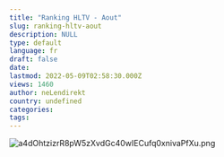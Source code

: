 ```yaml
---
title: "Ranking HLTV - Aout"
slug: ranking-hltv-aout
description: NULL
type: default
language: fr
draft: false
date: 
lastmod: 2022-05-09T02:58:30.000Z
views: 1460
author: neLendirekt
country: undefined
categories:
tags:
---
```

![a4dOhtzizrR8pW5zXvdGc40wIECufq0xnivaPfXu.png](https://flickshot-ue.s3.eu-west-2.amazonaws.com/flickshot/article/59b50d41c1347/images/a4dOhtzizrR8pW5zXvdGc40wIECufq0xnivaPfXu.png)
